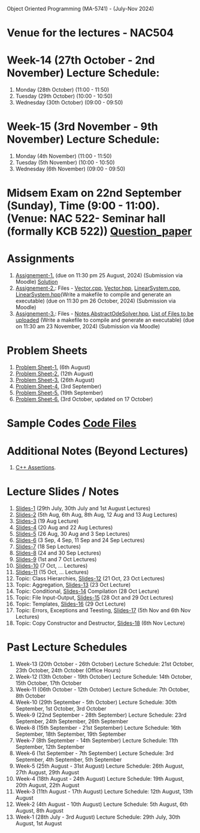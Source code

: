 Object Oriented Programming (MA-5741) - (July-Nov 2024)
# Venue for the lectures - NAC504

# Week-14 (27th October - 2nd November) Lecture Schedule:
1. Monday (28th October) (11:00 - 11:50)
2. Tuesday (29th October) (10:00 - 10:50)
3. Wednesday (30th October) (09:00 - 09:50)
   
# Week-15 (3rd November - 9th November) Lecture Schedule:
1. Monday (4th November) (11:00 - 11:50)
2. Tuesday (5th November) (10:00 - 10:50)
3. Wednesday (6th November) (09:00 - 09:50)


# Midsem Exam on 22nd September (Sunday), Time (9:00 - 11:00). (Venue: NAC 522- Seminar hall (formally KCB 522)) [Question_paper](OOP_August_2024/midterm.pdf)

# Assignments
1. [Assignement-1.](OOP_August_2024/assignement_1.pdf) (due on 11:30 pm 25 August, 2024) (Submission via Moodle) [Solution](ex_Codes/assngmnt-1_sol.cpp)
2. [Assignement-2.](OOP_August_2024/assignement_2.pdf): Files - [Vector.cpp](OOP_August_2024/Vector.cpp), [Vector.hpp](OOP_August_2024/Vector.hpp), [LinearSystem.cpp](OOP_August_2024/LinearSystem.cpp), [LinearSystem.hpp](OOP_August_2024/LinearSystem.hpp)(Write a makefile to compile and generate an executable) (due on 11:30 pm 26 October, 2024) (Submission via Moodle)
3. [Assignement-3.](OOP_August_2024/assignement_3.pdf): Files - [Notes](OOP_August_2024/abst_ode.pdf),[AbstractOdeSolver.hpp](OOP_August_2024/AbstractOdeSolver.hpp), [List of Files to be uploaded](OOP_August_2024/files_to_upload.pdf) (Write a makefile to compile and generate an executable) (due on 11:30 am 23 November, 2024) (Submission via Moodle) 

# Problem Sheets
1. [Problem Sheet-1.](OOP_August_2024/problem_sheet-1.pdf) (6th August)
2. [Problem Sheet-2.](OOP_August_2024/problem_sheet-2.pdf) (12th August)
3. [Problem Sheet-3.](OOP_August_2024/problem_sheet-3.pdf) (26th August)
4. [Problem Sheet-4.](OOP_August_2024/problem_sheet-4.pdf) (3rd September)
5. [Problem Sheet-5.](OOP_August_2024/problem_sheet-5.pdf) (19th September)
6. [Problem Sheet-6.](OOP_August_2024/problem_sheet-6.pdf) (3rd October, updated on 17 October)

# Sample Codes [Code Files](example-codes.md)

# Additional Notes (Beyond Lectures)
1. [C++ Assertions](OOP_August_2024/assertions.pdf). 
   
# Lecture Slides / Notes
1. [Slides-1](OOP_August_2024/Slides-1.pdf) (29th July, 30th July and 1st August Lectures)
2. [Slides-2](OOP_August_2024/Slides-2.pdf) (5th Aug, 6th Aug, 8th Aug, 12 Aug and 13 Aug Lectures)
3. [Slides-3](OOP_August_2024/Slides-3.pdf) (19 Aug Lecture)
4. [Slides-4](OOP_August_2024/Slides-4.pdf) (20 Aug and 22 Aug Lectures)
5. [Slides-5](OOP_August_2024/Slides-5.pdf) (26 Aug, 30 Aug and 3 Sep Lectures)
6. [Slides-6](OOP_August_2024/Slides-6.pdf) (3 Sep, 4 Sep, 11 Sep and 24 Sep Lectures)
7. [Slides-7](OOP_August_2024/Slides-7.pdf) (18 Sep Lectures)
8. [Slides-8](OOP_August_2024/Slides-8.pdf) (24 and 30 Sep Lectures)
9. [Slides-9](OOP_August_2024/Slides-9.pdf) (1st and 7 Oct Lectures)
10. [Slides-10](OOP_August_2024/Slides-10.pdf) (7 Oct, ... Lectures)
11. [Slides-11](OOP_August_2024/Slides-11.pdf) (15 Oct, ... Lectures)
12. Topic: Class Hierarchies, [Slides-12](OOP_August_2024/Slides-12.pdf) (21 Oct, 23 Oct Lectures)
13. Topic: Aggregation, [Slides-13](OOP_August_2024/Slides-13.pdf) (23 Oct Lecture)
14. Topic: Conditional, [Slides-14](OOP_August_2024/Slides-14.pdf) Compilation (28 Oct Lecture)
15. Topic: File Input-Output, [Slides-15](OOP_August_2024/Slides-15.pdf) (28 Oct and 29 Oct Lectures)
16. Topic: Templates, [Slides-16](OOP_August_2024/Slides-16.pdf) (29 Oct Lecture)
17. Topic: Errors, Exceptions and Teesting, [Slides-17](OOP_August_2024/errors-exceptions-testing.pdf) (5th Nov and 6th Nov Lectures)
18. Topic: Copy Constructor and Destructor, [Slides-18](OOP_August_2024/lecture_copy_constructor_avoid_shallow_copying.pdf) (6th Nov Lecture)



# Past Lecture Schedules

1. Week-13 (20th October - 26th October) Lecture Schedule: 21st October, 23th October, 24th October (Office Hours)
2. Week-12 (13th October - 19th October) Lecture Schedule: 14th October, 15th October, 17th October
3. Week-11 (06th October - 12th October) Lecture Schedule: 7th October, 8th October
4. Week-10 (29th September - 5th October) Lecture Schedule: 30th September, 1st October, 3rd October
5. Week-9 (22nd September - 28th September) Lecture Schedule: 23rd September, 24th September, 26th September
6. Week-8 (15th September - 21st September) Lecture Schedule: 16th September, 18th September, 19th September
7. Week-7 (8th September - 14th September) Lecture Schedule: 11th September, 12th September
8. Week-6 (1st September - 7th September) Lecture Schedule: 3rd September, 4th September, 5th September
9. Week-5 (25th August - 31st August) Lecture Schedule: 26th August, 27th August, 29th August
10. Week-4 (18th August - 24th August) Lecture Schedule: 19th August, 20th August, 22th August
11. Week-3 (11th August - 17th August) Lecture Schedule: 12th August, 13th August
12. Week-2 (4th August - 10th August) Lecture Schedule: 5th August, 6th August, 8th August
13. Week-1 (28th July - 3rd August) Lecture Schedule: 29th July, 30th August, 1st August
